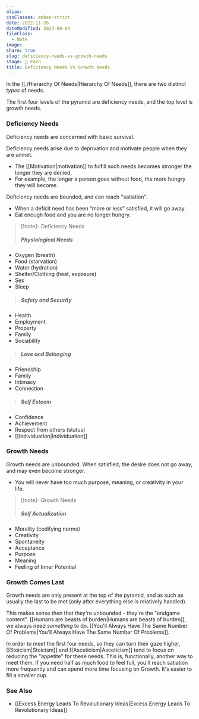 ```yaml
---
alias: 
cssClasses: embed-strict
date: 2022-11-26
dateModified: 2023-09-04
fileClass:
  - Note
image: 
share: true
slug: deficiency-needs-vs-growth-needs
stage: 🌿 Fern
title: Deficiency Needs Vs Growth Needs
---
```


In the [[./Hierarchy Of Needs|Hierarchy Of Needs]], there are two distinct _types_ of needs.

The first four levels of the pyramid are deficiency needs, 
and the top level is growth needs.

### Deficiency Needs

Deficiency needs are concerned with basic survival. 

Deficiency needs arise due to deprivation and motivate people when they are unmet. 
- The [[Motivation|motivation]] to fulfill such needs becomes stronger the longer they are denied.
- For example, the longer a person goes without food, the more hungry they will become.

Deficiency needs are bounded, and can reach "satiation".
- When a deficit need has been “more or less” satisfied, it will go away. 
- Eat enough food and you are no longer hungry.

>[!note]- Deficiency Needs
>##### Physiological Needs

- Oxygen (breath)
- Food (starvation)
- Water (hydration)
- Shelter/Clothing (heat, exposure)
- Sex
- Sleep


>##### Safety and Security

- Health
- Employment
- Property
- Family
- Sociability


>##### Love and Belonging

- Friendship
- Family
- Intimacy
- Connection


>##### Self Esteem

- Confidence
- Achievement
- Respect from others (status)
- [[Individuation|Individuation]]



### Growth Needs

Growth needs are unbounded. When satisfied, the desire does not go away, and may even become stronger.
- You will never have too much purpose, meaning, or creativity in your life.

>[!note]- Growth Needs
> ##### Self Actualization

- Morality (codifying norms)
- Creativity
- Spontaneity
- Acceptance
- Purpose
- Meaning
- Feeling of Inner Potential



### Growth Comes Last

Growth needs are only present at the top of the pyramid, and as such as usually the last to be met (only after everything else is relatively handled). 

This makes sense then that they're unbounded - they're the "endgame content". [[Humans are beasts of burden|Humans are beasts of burden]], we always need _something_ to do. [[You'll Always Have The Same Number Of Problems|You'll Always Have The Same Number Of Problems]].

In order to meet the first four needs, so they can turn their gaze higher, [[Stoicism|Stoicism]] and [[Asceticism|Asceticism]] tend to focus on reducing the "appetite" for these needs. This is, functionally, another way to meet them. If you need half as much food to feel full, you'll reach satiation more frequently and can spend more time focusing on Growth. It's easier to fill a smaller cup. 

### See Also

- [[Excess Energy Leads To Revolutionary Ideas|Excess Energy Leads To Revolutionary Ideas]]
